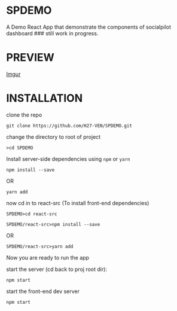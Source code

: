 # SPDEMO
A Demo React App that demonstrate the components of socialpilot dashboard ### still work in progress.

# PREVIEW

[Imgur](https://i.imgur.com/BdLHsAj.png)

# INSTALLATION

clone the repo

`git clone https://github.com/H27-VEN/SPDEMO.git`

change the directory to root of project

`>cd SPDEMO`

Install server-side dependencies using `npm` or `yarn`

`npm install --save`

OR

`yarn add`

now cd in to react-src (To install front-end dependencies)

`SPDEMO>cd react-src`

`SPDEMO/react-src>npm install --save`

OR

`SPDEMO/react-src>yarn add`

Now you are ready to run the app 

start the server (cd back to proj root dir):

`npm start`


start the front-end dev server

`npm start`
